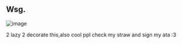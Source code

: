 ## Wsg. 
![image](https://github.com/user-attachments/assets/7e481c52-036f-41e1-8ab1-a620c76f6157)


2 lazy 2 decorate this,also cool ppl check my straw and sign my ata :3
<!--
**kynazz/Kynazz** is a ✨ _special_ ✨ repository because its `README.md` (this file) appears on your GitHub profile.

Here are some ideas to get you started:

- 🔭 I’m currently working on ...
- 🌱 I’m currently learning ...
- 👯 I’m looking to collaborate on ...
- 🤔 I’m looking for help with ...
- 💬 Ask me about ...
- 📫 How to reach me: ...
- 😄 Pronouns: ...
- ⚡ Fun fact: ...
-->
